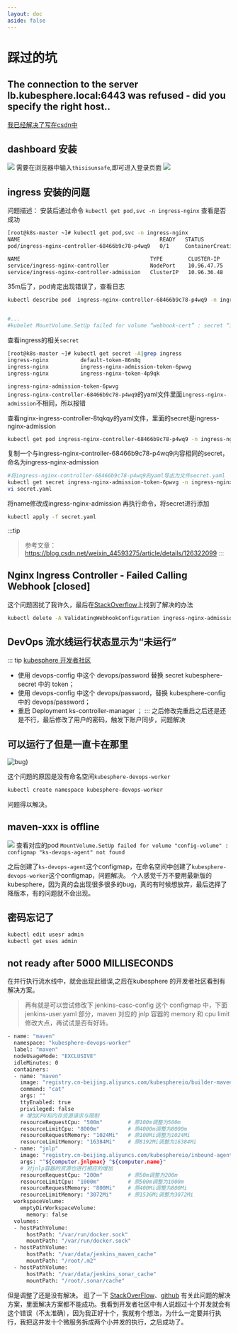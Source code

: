 ```yaml
---
layout: doc
aside: false
---
```

# 踩过的坑
## The connection to the server lb.kubesphere.local:6443 was refused - did you specify the right host..
[我已经解决了写在csdn中](https://blog.csdn.net/weixin_50135832/article/details/139562948?spm=1001.2014.3001.5502)
## dashboard 安装
![](/assets/image/docker/dash.png)
需要在浏览器中输入`thisisunsafe`,即可进入登录页面
![](/assets/image/docker/board.png)
## ingress 安装的问题
问题描述：
安装后通过命令 `kubectl get pod,svc -n ingress-nginx` 查看是否成功
```bash      
[root@k8s-master ~]# kubectl get pod,svc -n ingress-nginx
NAME                                            READY   STATUS               RESTARTS   AGE
pod/ingress-nginx-controller-68466b9c78-p4wq9   0/1     ContainerCreating     0          35m

NAME                                         TYPE        CLUSTER-IP    EXTERNAL-IP   PORT(S)                      AGE
service/ingress-nginx-controller             NodePort    10.96.47.75   <none>        80:31885/TCP,443:30125/TCP   35m
service/ingress-nginx-controller-admission   ClusterIP   10.96.36.48   <none>        443/TCP                      35m
```
35m后了，pod肯定出现错误了，查看日志
```bash
kubectl describe pod  ingress-nginx-controller-68466b9c78-p4wq9 -n ingress-nginx


#...
#kubelet MountVolume.SetUp failed for volume “webhook-cert” : secret “ingress-nginx-admission” not found
```

查看ingress的相关`secret`
```bash
[root@k8s-master ~]# kubectl get secret -A|grep ingress
ingress-nginx          default-token-86n8q                              kubernetes.io/service-account-token   3      41m
ingress-nginx          ingress-nginx-admission-token-6pwvg              kubernetes.io/service-account-token   3      41m
ingress-nginx          ingress-nginx-token-4p9qk                        kubernetes.io/service-account-token   3      41m
```
`ingress-nginx-admission-token-6pwvg `  
`ingress-nginx-controller-68466b9c78-p4wq9`的yaml文件里面`ingress-nginx-admission`不相同，所以报错

查看nginx-ingress-controller-8tqkqy的yaml文件，里面的secret是ingress-nginx-admission
```bash
kubectl get pod ingress-nginx-controller-68466b9c78-p4wq9 -n ingress-nginx -o yaml
```
复制一个与ingress-nginx-controller-68466b9c78-p4wq9内容相同的secret，命名为ingress-nginx-admission
```bash
#将ingress-nginx-controller-68466b9c78-p4wq9的yaml导出为文件secret.yaml
kubectl get secret ingress-nginx-admission-token-6pwvg -n ingress-nginx -o yaml > secret.yaml
vi secret.yaml
```
将name修改成ingress-nginx-admission
再执行命令，将secret进行添加
```bash
kubectl apply -f secret.yaml
```                        
:::tip
>参考文章：https://blog.csdn.net/weixin_44593275/article/details/126322099
:::

## Nginx Ingress Controller - Failed Calling Webhook [closed]
这个问题困扰了我许久，最后在[StackOverflow](https://stackoverflow.com/questions/61616203/nginx-ingress-controller-failed-calling-webhook)上找到了解决的办法
```bash
kubectl delete -A ValidatingWebhookConfiguration ingress-nginx-admission
```

## DevOps 流水线运行状态显示为“未运行”
::: tip [kubesphere 开发者社区](https://ask.kubesphere.io/forum/d/9277-devops-maven-is-offline/2)
- 使用 devops-config 中这个 devops/password 替换 secret kubesphere-secret 中的 token；
- 使用 devops-config 中这个 devops/password，替换 kubesphere-config 中的 devops/password；
- 重启 Deployment ks-controller-manager ；
::: 
之后修改完重启之后还是还是不行，最后修改了用户的密码，触发下账户同步，问题解决
## 可以运行了但是一直卡在那里

![bug](/assets/image/docker/未运行.png))

这个问题的原因是没有命名空间`kubesphere-devops-worker`
```bash
kubectl create namespace kubesphere-devops-worker
```
问题得以解决。

## maven-xxx is offline
![](/assets/image/docker/offline.png)
查看对应的pod 
`MountVolume.SetUp failed for volume "config-volume" : configmap "ks-devops-agent" not found`

之后创建了`ks-devops-agent`这个configmap，在命名空间中创建了`kubesphere-devops-worker`这个configmap，问题解决。
个人感觉千万不要用最新版的kubesphere，因为真的会出现很多很多的bug，真的有时候想放弃，最后选择了降版本，有的问题就不会出现。
## 密码忘记了
```bash
kubectl edit usesr admin
kubectl get uses admin
```
## not ready after 5000 MILLISECONDS
在并行执行流水线中，就会出现此错误,之后在kubesphere 的开发者社区看到有解决方案。

>再有就是可以尝试修改下 jenkins-casc-config 这个 configmap 中，下面 jenkins-user.yaml 部分，maven 对应的 jnlp 容器的 memory 和 cpu limit 修改大点，再试试是否有好转。
```bash
- name: "maven"
  namespace: "kubesphere-devops-worker"
  label: "maven"
  nodeUsageMode: "EXCLUSIVE"
  idleMinutes: 0
  containers:
  - name: "maven"
    image: "registry.cn-beijing.aliyuncs.com/kubesphereio/builder-maven:v3.2.0"
    command: "cat"
    args: ""
    ttyEnabled: true
    privileged: false
    # 增加CPU和内存资源请求与限制
    resourceRequestCpu: "500m"        # 原100m调整为500m
    resourceLimitCpu: "8000m"         # 原4000m调整为8000m
    resourceRequestMemory: "1024Mi"   # 原100Mi调整为1024Mi
    resourceLimitMemory: "16384Mi"    # 原8192Mi调整为16384Mi
  - name: "jnlp"
    image: "registry.cn-beijing.aliyuncs.com/kubesphereio/inbound-agent:4.10-2"
    args: "^${computer.jnlpmac} ^${computer.name}"
    # 对jnlp容器的资源也进行相应的增加
    resourceRequestCpu: "200m"        # 原50m调整为200m
    resourceLimitCpu: "1000m"         # 原500m调整为1000m
    resourceRequestMemory: "800Mi"    # 原400Mi调整为800Mi
    resourceLimitMemory: "3072Mi"     # 原1536Mi调整为3072Mi
  workspaceVolume:
    emptyDirWorkspaceVolume:
      memory: false
  volumes:
  - hostPathVolume:
      hostPath: "/var/run/docker.sock"
      mountPath: "/var/run/docker.sock"
  - hostPathVolume:
      hostPath: "/var/data/jenkins_maven_cache"
      mountPath: "/root/.m2"
  - hostPathVolume:
      hostPath: "/var/data/jenkins_sonar_cache"
      mountPath: "/root/.sonar/cache"
```
但是调整了还是没有解决。
逛了一下 [StackOverFlow](https://stackoverflow.com/search?q=not+ready+after+5000+MILLISECONDS)、[github](https://github.com/fabric8io/kubernetes-client/issues/3795) 有关此问题的解决方案，里面解决方案都不能成功。我看到开发者社区中有人说超过十个并发就会有这个错误（不太准确），因为我正好十个，我就有个想法，为什么一定要并行执行，我把这并发十个微服务拆成两个小并发的执行，之后成功了。

